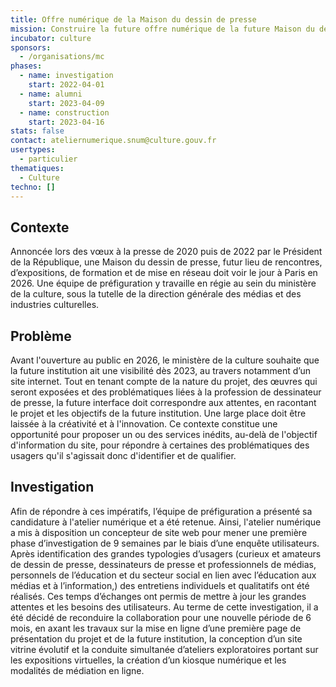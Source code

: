 ```yaml
---
title: Offre numérique de la Maison du dessin de presse
mission: Construire la future offre numérique de la future Maison du dessin de presse
incubator: culture
sponsors:
  - /organisations/mc
phases:
  - name: investigation
    start: 2022-04-01
  - name: alumni
    start: 2023-04-09
  - name: construction
    start: 2023-04-16
stats: false
contact: ateliernumerique.snum@culture.gouv.fr
usertypes:
  - particulier
thematiques:
  - Culture
techno: []
---
```

## Contexte

Annoncée lors des vœux à la presse de 2020 puis de 2022 par le Président de la République, une Maison du dessin de presse, futur lieu de rencontres, d’expositions, de formation et de mise en réseau doit voir le jour à Paris en 2026. Une équipe de préfiguration y travaille en régie au sein du ministère de la culture, sous la tutelle de la direction générale des médias et des industries culturelles.

## Problème

Avant l'ouverture au public en 2026, le ministère de la culture souhaite que la future institution ait une visibilité dès 2023, au travers notamment d’un site internet. Tout en tenant compte de la nature du projet, des œuvres qui seront exposées et des problématiques liées à la profession de dessinateur de presse, la future interface doit correspondre aux attentes, en racontant le projet et les objectifs de la future institution. Une large place doit être laissée à la créativité et à l'innovation. Ce contexte constitue une opportunité pour proposer un ou des services inédits, au-delà de l'objectif d'information du site, pour répondre à certaines des problématiques des usagers qu'il s'agissait donc d'identifier et de qualifier.

## Investigation

Afin de répondre à ces impératifs, l’équipe de préfiguration a présenté sa candidature à l'atelier numérique et a été retenue. Ainsi, l'atelier numérique a mis à disposition un concepteur de site web pour mener une première phase d’investigation de 9 semaines par le biais d’une enquête utilisateurs. Après identification des grandes typologies d’usagers (curieux et amateurs de dessin de presse, dessinateurs de presse et professionnels de médias, personnels de l’éducation et du secteur social en lien avec l’éducation aux médias et à l’information,) des entretiens individuels et qualitatifs ont été réalisés. Ces temps d’échanges ont permis de mettre à jour les grandes attentes et les besoins des utilisateurs. Au terme de cette investigation, il a été décidé de reconduire la collaboration pour une nouvelle période de 6 mois, en axant les travaux sur la mise en ligne d’une première page de présentation du projet et de la future institution, la conception d’un site vitrine évolutif et la conduite simultanée d’ateliers exploratoires portant sur les expositions virtuelles, la création d’un kiosque numérique et les modalités de médiation en ligne.
